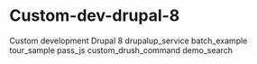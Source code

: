 # Custom-dev-drupal-8 #
Custom development Drupal 8
drupalup_service
batch_example
tour_sample
pass_js
custom_drush_command
demo_search
